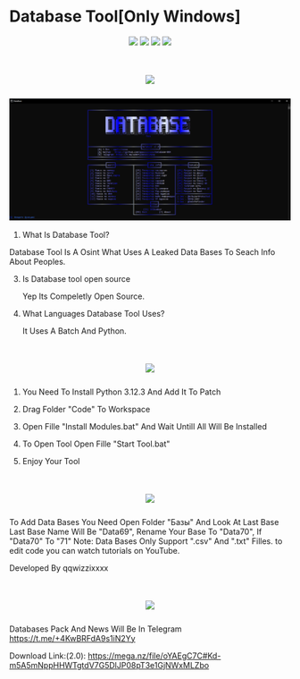 # Database Tool[Only Windows]
<p align="center">
  <img src="https://img.shields.io/github/release/qqwizzixxxx/Database-DOX?label=Version&color=0000cd">
  <img src="https://img.shields.io/github/stars/qqwizzixxxx/Database-DOX?style=flat&label=Stars&color=0000cd">
  <img src="https://img.shields.io/github/repo-size/qqwizzixxxx/Database-DOX?label=Size&color=0000cd">
  <img src="https://img.shields.io/github/languages/top/qqwizzixxxx/Database-DOX?color=0000cd">

<h1 align="center">
    <img src="https://readme-typing-svg.herokuapp.com/?font=Overpass&weight=900&size=48&pause=1000&color=0000cd&center=true&vCenter=true&random=true&width=900&lines=Database+Tool%20+Interface" />
</h1>

  <p align="center">
    <img src="https://raw.githubusercontent.com/qqwizzixxxx/Database-DOX/main/Interface.png">
    
  1. What Is Database Tool?
     
  Database Tool Is A Osint  What Uses A Leaked Data Bases To Seach Info About Peoples.
  
3. Is Database tool open source

   Yep Its Compeletly Open Source.
   
4. What Languages Database Tool Uses?
 
   It Uses A Batch And Python.

<h1 align="center">
    <img src="https://readme-typing-svg.herokuapp.com/?font=Overpass&weight=900&size=48&pause=1000&color=0000cd&center=true&vCenter=true&random=true&width=900&lines=How+To%20+Install?" />
</h1>

1. You Need To Install Python 3.12.3 And Add It To Patch
   
2. Drag Folder "Code" To Workspace

3. Open Fille "Install Modules.bat" And Wait Untill All Will Be Installed

4. To Open Tool Open Fille "Start Tool.bat"

5. Enjoy Your Tool

<h1 align="center">
    <img src="https://readme-typing-svg.herokuapp.com/?font=Overpass&weight=900&size=48&pause=1000&color=0000cd&center=true&vCenter=true&random=true&width=900&lines=Other" />
</h1>

To Add Data Bases You Need Open Folder "Базы" And Look At Last Base Last Base Name Will Be "Data69", Rename Your Base To "Data70", If "Data70" To "71"
Note: Data Bases Only Support ".csv" And ".txt" Filles.
to edit code you can watch tutorials on YouTube.

Developed By qqwizzixxxx

<h1 align="center">
    <img src="https://readme-typing-svg.herokuapp.com/?font=Overpass&weight=900&size=48&pause=1000&color=0000cd&center=true&vCenter=true&random=true&width=900&lines=Download" />
</h1>

Databases Pack And News Will Be In Telegram
https://t.me/+4KwBRFdA9s1iN2Yy

Download Link:(2.0):
https://mega.nz/file/oYAEgC7C#Kd-m5A5mNppHHWTgtdV7G5DlJP08pT3e1GjNWxMLZbo
